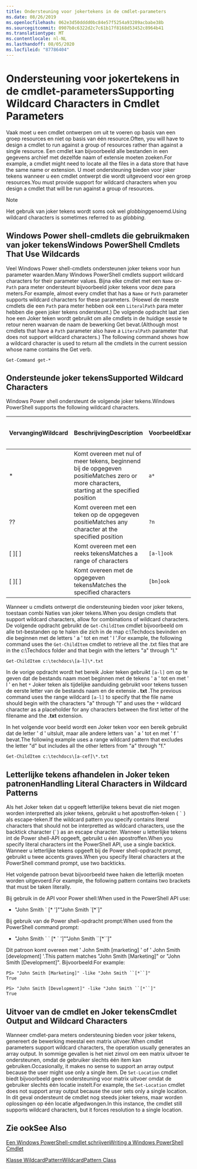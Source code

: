 ```yaml
---
title: Ondersteuning voor jokertekens in de cmdlet-parameters
ms.date: 08/26/2019
ms.openlocfilehash: 062e3d50dddd0bc84e57f5254a93289acbabe38b
ms.sourcegitcommit: 0907b8c6322d2c7c61b17f8168d53452c8964b41
ms.translationtype: MT
ms.contentlocale: nl-NL
ms.lasthandoff: 08/05/2020
ms.locfileid: "87786404"
---
```

# <a name="supporting-wildcard-characters-in-cmdlet-parameters"></a><span data-ttu-id="d1def-102">Ondersteuning voor jokertekens in de cmdlet-parameters</span><span class="sxs-lookup"><span data-stu-id="d1def-102">Supporting Wildcard Characters in Cmdlet Parameters</span></span>

<span data-ttu-id="d1def-103">Vaak moet u een cmdlet ontwerpen om uit te voeren op basis van een groep resources en niet op basis van één resource.</span><span class="sxs-lookup"><span data-stu-id="d1def-103">Often, you will have to design a cmdlet to run against a group of resources rather than against a single resource.</span></span> <span data-ttu-id="d1def-104">Een cmdlet kan bijvoorbeeld alle bestanden in een gegevens archief met dezelfde naam of extensie moeten zoeken.</span><span class="sxs-lookup"><span data-stu-id="d1def-104">For example, a cmdlet might need to locate all the files in a data store that have the same name or extension.</span></span> <span data-ttu-id="d1def-105">U moet ondersteuning bieden voor joker tekens wanneer u een cmdlet ontwerpt die wordt uitgevoerd voor een groep resources.</span><span class="sxs-lookup"><span data-stu-id="d1def-105">You must provide support for wildcard characters when you design a cmdlet that will be run against a group of resources.</span></span>

> [!NOTE]
> <span data-ttu-id="d1def-106">Het gebruik van joker tekens wordt soms ook wel *globbing*genoemd.</span><span class="sxs-lookup"><span data-stu-id="d1def-106">Using wildcard characters is sometimes referred to as *globbing*.</span></span>

## <a name="windows-powershell-cmdlets-that-use-wildcards"></a><span data-ttu-id="d1def-107">Windows Power shell-cmdlets die gebruikmaken van joker tekens</span><span class="sxs-lookup"><span data-stu-id="d1def-107">Windows PowerShell Cmdlets That Use Wildcards</span></span>

 <span data-ttu-id="d1def-108">Veel Windows Power shell-cmdlets ondersteunen joker tekens voor hun parameter waarden.</span><span class="sxs-lookup"><span data-stu-id="d1def-108">Many Windows PowerShell cmdlets support wildcard characters for their parameter values.</span></span> <span data-ttu-id="d1def-109">Bijna elke cmdlet met een `Name` or- `Path` para meter ondersteunt bijvoorbeeld joker tekens voor deze para meters.</span><span class="sxs-lookup"><span data-stu-id="d1def-109">For example, almost every cmdlet that has a `Name` or `Path` parameter supports wildcard characters for these parameters.</span></span> <span data-ttu-id="d1def-110">(Hoewel de meeste cmdlets die een `Path` para meter hebben ook een `LiteralPath` para meter hebben die geen joker tekens ondersteunt.) De volgende opdracht laat zien hoe een Joker teken wordt gebruikt om alle cmdlets in de huidige sessie te retour neren waarvan de naam de bewerking Get bevat.</span><span class="sxs-lookup"><span data-stu-id="d1def-110">(Although most cmdlets that have a `Path` parameter also have a `LiteralPath` parameter that does not support wildcard characters.) The following command shows how a wildcard character is used to return all the cmdlets in the current session whose name contains the Get verb.</span></span>

 `Get-Command get-*`

## <a name="supported-wildcard-characters"></a><span data-ttu-id="d1def-111">Ondersteunde joker tekens</span><span class="sxs-lookup"><span data-stu-id="d1def-111">Supported Wildcard Characters</span></span>

<span data-ttu-id="d1def-112">Windows Power shell ondersteunt de volgende joker tekens.</span><span class="sxs-lookup"><span data-stu-id="d1def-112">Windows PowerShell supports the following wildcard characters.</span></span>

| <span data-ttu-id="d1def-113">Vervanging</span><span class="sxs-lookup"><span data-stu-id="d1def-113">Wildcard</span></span> |                             <span data-ttu-id="d1def-114">Beschrijving</span><span class="sxs-lookup"><span data-stu-id="d1def-114">Description</span></span>                             |  <span data-ttu-id="d1def-115">Voorbeeld</span><span class="sxs-lookup"><span data-stu-id="d1def-115">Example</span></span>   |     <span data-ttu-id="d1def-116">Komt overeen met</span><span class="sxs-lookup"><span data-stu-id="d1def-116">Matches</span></span>      | <span data-ttu-id="d1def-117">Komt niet overeen met</span><span class="sxs-lookup"><span data-stu-id="d1def-117">Does not match</span></span> |
| -------- | ------------------------------------------------------------------- | ---------- | ---------------- | -------------- |
| *        | <span data-ttu-id="d1def-118">Komt overeen met nul of meer tekens, beginnend bij de opgegeven positie</span><span class="sxs-lookup"><span data-stu-id="d1def-118">Matches zero or more characters, starting at the specified position</span></span> | `a*`       | <span data-ttu-id="d1def-119">A, AG, Apple</span><span class="sxs-lookup"><span data-stu-id="d1def-119">A, ag, Apple</span></span>     |                |
| <span data-ttu-id="d1def-120">?</span><span class="sxs-lookup"><span data-stu-id="d1def-120">?</span></span>        | <span data-ttu-id="d1def-121">Komt overeen met een teken op de opgegeven positie</span><span class="sxs-lookup"><span data-stu-id="d1def-121">Matches any character at the specified position</span></span>                     | `?n`       | <span data-ttu-id="d1def-122">Een, in, op</span><span class="sxs-lookup"><span data-stu-id="d1def-122">An, in, on</span></span>       | <span data-ttu-id="d1def-123">uitgevoerd</span><span class="sxs-lookup"><span data-stu-id="d1def-123">ran</span></span>            |
| <span data-ttu-id="d1def-124">[ ]</span><span class="sxs-lookup"><span data-stu-id="d1def-124">[ ]</span></span>      | <span data-ttu-id="d1def-125">Komt overeen met een reeks tekens</span><span class="sxs-lookup"><span data-stu-id="d1def-125">Matches a range of characters</span></span>                                       | `[a-l]ook` | <span data-ttu-id="d1def-126">Book, Cook, zoeken</span><span class="sxs-lookup"><span data-stu-id="d1def-126">book, cook, look</span></span> | <span data-ttu-id="d1def-127">Nook, geduurde</span><span class="sxs-lookup"><span data-stu-id="d1def-127">nook, took</span></span>     |
| <span data-ttu-id="d1def-128">[ ]</span><span class="sxs-lookup"><span data-stu-id="d1def-128">[ ]</span></span>      | <span data-ttu-id="d1def-129">Komt overeen met de opgegeven tekens</span><span class="sxs-lookup"><span data-stu-id="d1def-129">Matches the specified characters</span></span>                                    | `[bn]ook`  | <span data-ttu-id="d1def-130">Book, Nook</span><span class="sxs-lookup"><span data-stu-id="d1def-130">book, nook</span></span>       | <span data-ttu-id="d1def-131">Cook, zoeken</span><span class="sxs-lookup"><span data-stu-id="d1def-131">cook, look</span></span>     |

<span data-ttu-id="d1def-132">Wanneer u cmdlets ontwerpt die ondersteuning bieden voor joker tekens, toestaan combi Naties van joker tekens.</span><span class="sxs-lookup"><span data-stu-id="d1def-132">When you design cmdlets that support wildcard characters, allow for combinations of wildcard characters.</span></span> <span data-ttu-id="d1def-133">De volgende opdracht gebruikt de `Get-ChildItem` cmdlet bijvoorbeeld om alle txt-bestanden op te halen die zich in de map c:\Techdocs bevinden en die beginnen met de letters ' a ' tot en met ' l '.</span><span class="sxs-lookup"><span data-stu-id="d1def-133">For example, the following command uses the `Get-ChildItem` cmdlet to retrieve all the .txt files that are in the c:\Techdocs folder and that begin with the letters "a" through "l."</span></span>

`Get-ChildItem c:\techdocs\[a-l]\*.txt`

<span data-ttu-id="d1def-134">In de vorige opdracht wordt het bereik Joker teken gebruikt `[a-l]` om op te geven dat de bestands naam moet beginnen met de tekens ' a ' tot en met ' l ' en het `*` Joker teken als tijdelijke aanduiding gebruikt voor tekens tussen de eerste letter van de bestands naam en de extensie **. txt** .</span><span class="sxs-lookup"><span data-stu-id="d1def-134">The previous command uses the range wildcard `[a-l]` to specify that the file name should begin with the characters "a" through "l" and uses the `*` wildcard character as a placeholder for any characters between the first letter of the filename and the **.txt** extension.</span></span>

<span data-ttu-id="d1def-135">In het volgende voor beeld wordt een Joker teken voor een bereik gebruikt dat de letter ' d ' uitsluit, maar alle andere letters van ' a ' tot en met ' f ' bevat.</span><span class="sxs-lookup"><span data-stu-id="d1def-135">The following example uses a range wildcard pattern that excludes the letter "d" but includes all the other letters from "a" through "f."</span></span>

`Get-ChildItem c:\techdocs\[a-cef]\*.txt`

## <a name="handling-literal-characters-in-wildcard-patterns"></a><span data-ttu-id="d1def-136">Letterlijke tekens afhandelen in Joker teken patronen</span><span class="sxs-lookup"><span data-stu-id="d1def-136">Handling Literal Characters in Wildcard Patterns</span></span>

<span data-ttu-id="d1def-137">Als het Joker teken dat u opgeeft letterlijke tekens bevat die niet mogen worden interpretted als joker tekens, gebruikt u het apostroffen-teken ( `` ` `` ) als escape-teken.</span><span class="sxs-lookup"><span data-stu-id="d1def-137">If the wildcard pattern you specify contains literal characters that should not be interpretted as wildcard characters, use the backtick character (`` ` ``) as an escape character.</span></span> <span data-ttu-id="d1def-138">Wanneer u letterlijke tekens int de Power shell-API opgeeft, gebruikt u één apostroffen.</span><span class="sxs-lookup"><span data-stu-id="d1def-138">When you specify literal characters int the PowerShell API, use a single backtick.</span></span> <span data-ttu-id="d1def-139">Wanneer u letterlijke tekens opgeeft bij de Power shell-opdracht prompt, gebruikt u twee accents graves.</span><span class="sxs-lookup"><span data-stu-id="d1def-139">When you specify literal characters at the PowerShell command prompt, use two backticks.</span></span>

<span data-ttu-id="d1def-140">Het volgende patroon bevat bijvoorbeeld twee haken die letterlijk moeten worden uitgevoerd.</span><span class="sxs-lookup"><span data-stu-id="d1def-140">For example, the following pattern contains two brackets that must be taken literally.</span></span>

<span data-ttu-id="d1def-141">Bij gebruik in de API voor Power shell:</span><span class="sxs-lookup"><span data-stu-id="d1def-141">When used in the PowerShell API use:</span></span>

- <span data-ttu-id="d1def-142">"John Smith \` [\* ']"</span><span class="sxs-lookup"><span data-stu-id="d1def-142">"John Smith \`[\*\`]"</span></span>

<span data-ttu-id="d1def-143">Bij gebruik van de Power shell-opdracht prompt:</span><span class="sxs-lookup"><span data-stu-id="d1def-143">When used from the PowerShell command prompt:</span></span>

- <span data-ttu-id="d1def-144">"John Smith \` \` [\* \` ']"</span><span class="sxs-lookup"><span data-stu-id="d1def-144">"John Smith \`\`[\*\`\`]"</span></span>

<span data-ttu-id="d1def-145">Dit patroon komt overeen met ' John Smith [marketing] ' of ' John Smith [development] '.</span><span class="sxs-lookup"><span data-stu-id="d1def-145">This pattern matches "John Smith [Marketing]" or "John Smith [Development]".</span></span> <span data-ttu-id="d1def-146">Bijvoorbeeld:</span><span class="sxs-lookup"><span data-stu-id="d1def-146">For example:</span></span>

```
PS> "John Smith [Marketing]" -like "John Smith ``[*``]"
True

PS> "John Smith [Development]" -like "John Smith ``[*``]"
True
```

## <a name="cmdlet-output-and-wildcard-characters"></a><span data-ttu-id="d1def-147">Uitvoer van de cmdlet en Joker tekens</span><span class="sxs-lookup"><span data-stu-id="d1def-147">Cmdlet Output and Wildcard Characters</span></span>

<span data-ttu-id="d1def-148">Wanneer cmdlet-para meters ondersteuning bieden voor joker tekens, genereert de bewerking meestal een matrix uitvoer.</span><span class="sxs-lookup"><span data-stu-id="d1def-148">When cmdlet parameters support wildcard characters, the operation usually generates an array output.</span></span>
<span data-ttu-id="d1def-149">In sommige gevallen is het niet zinvol om een matrix uitvoer te ondersteunen, omdat de gebruiker slechts één item kan gebruiken.</span><span class="sxs-lookup"><span data-stu-id="d1def-149">Occasionally, it makes no sense to support an array output because the user might use only a single item.</span></span> <span data-ttu-id="d1def-150">De `Set-Location` cmdlet biedt bijvoorbeeld geen ondersteuning voor matrix uitvoer omdat de gebruiker slechts één locatie instelt.</span><span class="sxs-lookup"><span data-stu-id="d1def-150">For example, the `Set-Location` cmdlet does not support array output because the user sets only a single location.</span></span> <span data-ttu-id="d1def-151">In dit geval ondersteunt de cmdlet nog steeds joker tekens, maar worden oplossingen op één locatie afgedwongen.</span><span class="sxs-lookup"><span data-stu-id="d1def-151">In this instance, the cmdlet still supports wildcard characters, but it forces resolution to a single location.</span></span>

## <a name="see-also"></a><span data-ttu-id="d1def-152">Zie ook</span><span class="sxs-lookup"><span data-stu-id="d1def-152">See Also</span></span>

[<span data-ttu-id="d1def-153">Een Windows PowerShell-cmdlet schrijven</span><span class="sxs-lookup"><span data-stu-id="d1def-153">Writing a Windows PowerShell Cmdlet</span></span>](./writing-a-windows-powershell-cmdlet.md)

[<span data-ttu-id="d1def-154">Klasse WildcardPattern</span><span class="sxs-lookup"><span data-stu-id="d1def-154">WildcardPattern Class</span></span>](/dotnet/api/system.management.automation.wildcardpattern)
